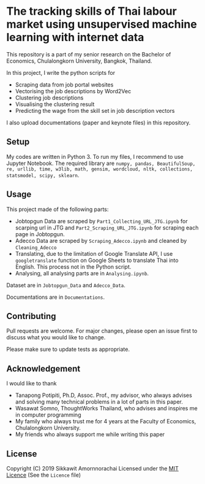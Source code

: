 # The tracking skills of Thai labour market using unsupervised machine learning with internet data

This repository is a part of my senior research on the Bachelor of Economics, Chulalongkorn University, Bangkok, Thailand.

In this project, I write the python scripts for

- Scraping data from job portal websites
- Vectorising the job descriptions by Word2Vec
- Clustering job descriptions
- Visualising the clustering result
- Predicting the wage from the skill set in job description vectors

I also upload documentations (paper and keynote files) in this repository.

## Setup

My codes are written in Python 3. To run my files, I recommend to use Jupyter Notebook. The required library are `numpy, pandas, BeautifulSoup, re, urllib, time, w3lib, math, gensim, wordcloud, nltk, collections, statsmodel, scipy, sklearn`.

## Usage

This project made of the following parts:

- Jobtopgun Data are scraped by `Part1_Collecting_URL_JTG.ipynb` for scarping url in JTG and `Part2_Scraping_URL_JTG.ipynb` for scraping each page in Jobtopgun.
- Adecco Data are scraped by `Scraping_Adecco.ipynb` and cleaned by `Cleaning_Adecco`
- Translating, due to the limitation of Google Translate API, I use `googletranslate` function on Google Sheets to translate Thai into English. This process not in the Python script.
- Analysing, all analysing parts are in `Analysing.ipynb`.

Dataset are in `Jobtopgun_Data` and `Adecco_Data`.

Documentations are in `Documentations`.

## Contributing
Pull requests are welcome. For major changes, please open an issue first to discuss what you would like to change.

Please make sure to update tests as appropriate.

## Acknowledgement

I would like to thank
 - Tanapong Potipiti, Ph.D, Assoc. Prof., my advisor, who always advises and solving many technical problems in a lot of parts in this paper.
 - Wasawat Somno, ThoughtWorks Thailand, who advises and inspires me in computer programming
-  My family who always trust me for 4 years at the Faculty of Economics, Chulalongkorn University.
-  My friends who always support me while writing this paper


## License
Copyright (C) 2019 Sikkawit Amornnorachai Licensed under the [MIT Licence](https://choosealicense.com/licenses/mit/) (See the `Licence` file)

